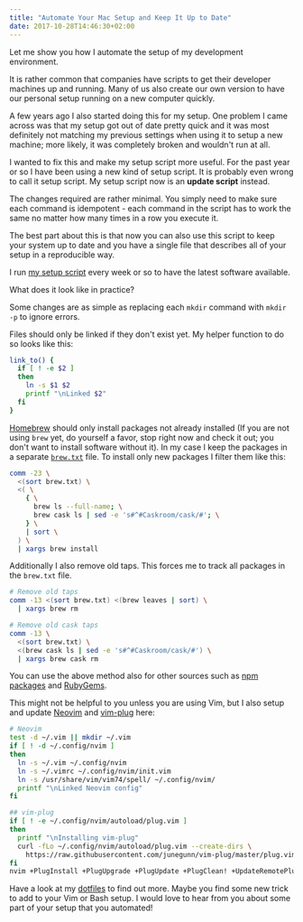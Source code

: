 ```yaml
---
title: "Automate Your Mac Setup and Keep It Up to Date"
date: 2017-10-28T14:46:30+02:00
---
```


Let me show you how I automate the setup of my development environment.<!--more-->

It is rather common that companies have scripts to get their developer machines up and running. Many of us also create our own version to have our personal setup running on a new computer quickly.

A few years ago I also started doing this for my setup. One problem I came across was that my setup got out of date pretty quick and it was most definitely not matching my previous settings when using it to setup a new machine; more likely, it was completely broken and wouldn't run at all.

I wanted to fix this and make my setup script more useful. For the past year or so I have been using a new kind of setup script. It is probably even wrong to call it setup script. My setup script now is an **update script** instead.

The changes required are rather minimal. You simply need to make sure each command is idempotent - each command in the script has to work the same no matter how many times in a row you execute it.

The best part about this is that now you can also use this script to keep your system up to date and you have a single file that describes all of your setup in a reproducible way.

I run [my setup script](https://github.com/jorinvo/dotfiles/blob/master/setup-mac) every week or so to have the latest software available.

What does it look like in practice?

Some changes are as simple as replacing each `mkdir` command with `mkdir -p` to ignore errors.

Files should only be linked if they don't exist yet. My helper function to do so looks like this:

```sh
link_to() {
  if [ ! -e $2 ]
  then
    ln -s $1 $2
    printf "\nLinked $2"
  fi
}
```

[Homebrew](https://brew.sh/) should only install packages not already installed (If you are not using `brew` yet, do yourself a favor, stop right now and check it out; you don't want to install software without it). In my case I keep the packages in a separate [`brew.txt`](https://github.com/jorinvo/dotfiles/blob/master/brew.txt) file. To install only new packages I filter them like this:

```sh
comm -23 \
  <(sort brew.txt) \
  <( \
    { \
      brew ls --full-name; \
      brew cask ls | sed -e 's#^#Caskroom/cask/#'; \
    } \
    | sort \
  ) \
  | xargs brew install
```

Additionally I also remove old taps. This forces me to track all packages in the `brew.txt` file.

```sh
# Remove old taps
comm -13 <(sort brew.txt) <(brew leaves | sort) \
  | xargs brew rm

# Remove old cask taps
comm -13 \
  <(sort brew.txt) \
  <(brew cask ls | sed -e 's#^#Caskroom/cask/#') \
  | xargs brew cask rm
```

You can use the above method also for other sources such as [npm packages](https://www.npmjs.com/) and [RubyGems](https://rubygems.org/).

This might not be helpful to you unless you are using Vim, but I also setup and update [Neovim](https://neovim.io/) and [vim-plug](https://github.com/junegunn/vim-plug) here:

```sh
# Neovim
test -d ~/.vim || mkdir ~/.vim
if [ ! -d ~/.config/nvim ]
then
  ln -s ~/.vim ~/.config/nvim
  ln -s ~/.vimrc ~/.config/nvim/init.vim
  ln -s /usr/share/vim/vim74/spell/ ~/.config/nvim/
  printf "\nLinked Neovim config"
fi

## vim-plug
if [ ! -e ~/.config/nvim/autoload/plug.vim ]
then
  printf "\nInstalling vim-plug"
  curl -fLo ~/.config/nvim/autoload/plug.vim --create-dirs \
    https://raw.githubusercontent.com/junegunn/vim-plug/master/plug.vim
fi
nvim +PlugInstall +PlugUpgrade +PlugUpdate +PlugClean! +UpdateRemotePlugins +qall
```

Have a look at my [dotfiles](https://github.com/jorinvo/dotfiles) to find out more. Maybe you find some new trick to add to your Vim or Bash setup.
I would love to hear from you about some part of your setup that you automated!
